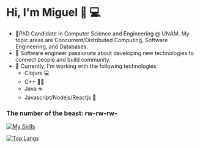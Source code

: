 # Hi, I'm Miguel 👋 💻

- 🔭PhD Candidate in Computer Science and Engineering @ UNAM. My topic areas are Concurrent/Distributed Computing, Software Engineering, and Databases.
- 🌱 Software engineer passionate about developing new technologies to connect people and build community.
- 💬 Currently, I'm working with the following technologies:
  - Clojure 💻
  - C++ 🧑‍🎓
  - Java ☕
  - Javascript/Nodejs/Reactjs 👻


### The number of the beast: rw-rw-rw-

[![My Skills](https://skillicons.dev/icons?i=latex,emacs,clojure,java,py,js,nodejs,cpp,linux,react,materialui,mysql,postgres,mongodb,r,regex&perline=15)](https://skillicons.dev)

[![Top Langs](https://github-readme-stats-git-masterrstaa-rickstaa.vercel.app/api/top-langs/?username=miguelpinia&layout=compact&langs_count=10&theme=dracula&hide=jupyter%20notebook)](https://github.com/miguelpinia)

<!-- [![Miguel's github stats](https://github-readme-stats-git-masterrstaa-rickstaa.vercel.app/api?username=miguelpinia&count_private=true&show_icons=true&theme=dracula)](https://github.com/miguelpinia) -->




<!--
**miguelpinia/miguelpinia** is a ✨ _special_ ✨ repository because its `README.md` (this file) appears on your GitHub profile.

-  I’m currently working on concurrent/s
-  I’m currently learning ...
- 👯 I’m looking to collaborate on ...
- 🤔 I’m looking for help with ...
- 💬 Ask me about ...
- 📫 How to reach me: ...
- 😄 Pronouns: ...
- ⚡ Fun fact: ...
-->
